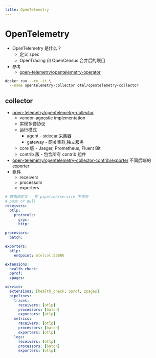 ```yaml
---
title: OpenTelemetry
---
```


# OpenTelemetry

- OpenTelemetry 是什么？
  - 定义 spec
  - OpenTracing 和 OpenCensus 合并后的项目
- 参考
  - [open-telemetry/opentelemetry-operator](https://github.com/open-telemetry/opentelemetry-operator)

```bash
docker run --rm -it \
  --name opentelemetry-collector otel/opentelemetry-collector
```

## collector

- [open-telemetry/opentelemetry-collector](https://github.com/open-telemetry/opentelemetry-collector)
  - vendor-agnostic implementation
  - 实现多套协议
  - 运行模式
    - agent - sidecar,采集器
    - gateway - 网关集群,独立服务
  - core 版 - Jaeger, Prometheus, Fluent Bit
  - contrib 版 - 包含所有 contrib 组件
- [open-telemetry/opentelemetry-collector-contrib/exporter](https://github.com/open-telemetry/opentelemetry-collector-contrib/tree/main/exporter)
  不同后端的 exporter
- 组件
  - receivers
  - processors
  - exporters

```yaml
# 数据源定义 - 在 pipeline/service 中使用
# push or pull
receivers:
  otlp:
    protocols:
      grpc:
      http:

processors:
  batch:

exporters:
  otlp:
    endpoint: otelcol:55680

extensions:
  health_check:
  pprof:
  zpages:

service:
  extensions: [health_check, pprof, zpages]
  pipelines:
    traces:
      receivers: [otlp]
      processors: [batch]
      exporters: [otlp]
    metrics:
      receivers: [otlp]
      processors: [batch]
      exporters: [otlp]
    logs:
      receivers: [otlp]
      processors: [batch]
      exporters: [otlp]
```
